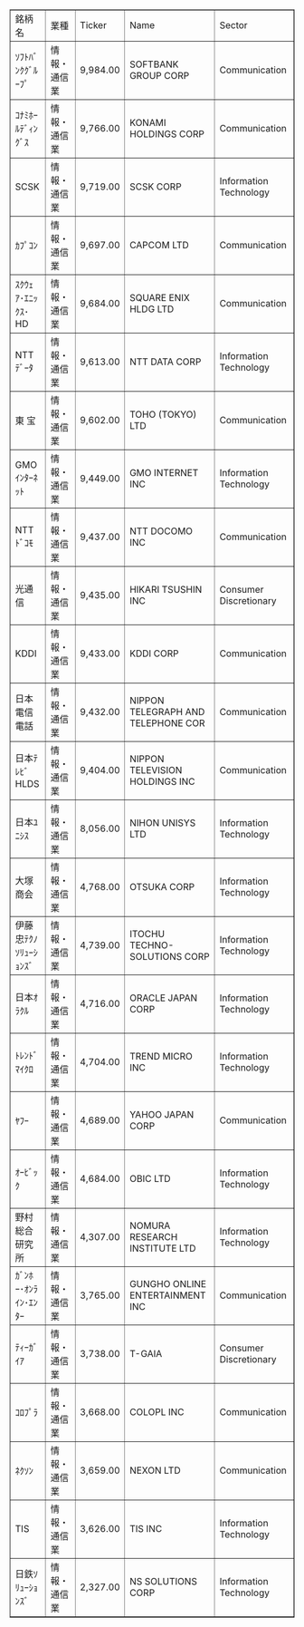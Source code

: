 <table dir="ltr" border="1" cellspacing="0" cellpadding="0">
  <colgroup>
    <col width="100">
    <col width="100">
    <col width="81">
    <col width="269">
    <col width="201">
  </colgroup>
  <tbody>
    <tr>
      <td data-sheets-value="{&quot;1&quot;:2,&quot;2&quot;:&quot;銘柄名&quot;}">銘柄名</td>
      <td data-sheets-value="{&quot;1&quot;:2,&quot;2&quot;:&quot;業種&quot;}">業種</td>
      <td data-sheets-value="{&quot;1&quot;:2,&quot;2&quot;:&quot;Ticker&quot;}">Ticker</td>
      <td data-sheets-value="{&quot;1&quot;:2,&quot;2&quot;:&quot;Name&quot;}">Name</td>
      <td data-sheets-value="{&quot;1&quot;:2,&quot;2&quot;:&quot;Sector&quot;}">Sector</td>
    </tr>
    <tr>
      <td data-sheets-value="{&quot;1&quot;:2,&quot;2&quot;:&quot;ｿﾌﾄﾊﾞﾝｸｸﾞﾙｰﾌﾟ&quot;}">ｿﾌﾄﾊﾞﾝｸｸﾞﾙｰﾌﾟ</td>
      <td data-sheets-value="{&quot;1&quot;:2,&quot;2&quot;:&quot;情報・通信業&quot;}">情報・通信業</td>
      <td data-sheets-value="{&quot;1&quot;:3,&quot;3&quot;:9984}" data-sheets-numberformat="[null,2,&quot;#,##0.00&quot;,1]">9,984.00</td>
      <td data-sheets-value="{&quot;1&quot;:2,&quot;2&quot;:&quot;SOFTBANK GROUP CORP&quot;}" data-sheets-numberformat="[null,2,&quot;#,##0.00&quot;,1]">SOFTBANK GROUP CORP</td>
      <td data-sheets-value="{&quot;1&quot;:2,&quot;2&quot;:&quot;Communication&quot;}" data-sheets-numberformat="[null,2,&quot;#,##0.00&quot;,1]">Communication</td>
    </tr>
    <tr>
      <td data-sheets-value="{&quot;1&quot;:2,&quot;2&quot;:&quot;ｺﾅﾐﾎｰﾙﾃﾞｨﾝｸﾞｽ&quot;}">ｺﾅﾐﾎｰﾙﾃﾞｨﾝｸﾞｽ</td>
      <td data-sheets-value="{&quot;1&quot;:2,&quot;2&quot;:&quot;情報・通信業&quot;}">情報・通信業</td>
      <td data-sheets-value="{&quot;1&quot;:3,&quot;3&quot;:9766}" data-sheets-numberformat="[null,2,&quot;#,##0.00&quot;,1]">9,766.00</td>
      <td data-sheets-value="{&quot;1&quot;:2,&quot;2&quot;:&quot;KONAMI HOLDINGS CORP&quot;}" data-sheets-numberformat="[null,2,&quot;#,##0.00&quot;,1]">KONAMI HOLDINGS CORP</td>
      <td data-sheets-value="{&quot;1&quot;:2,&quot;2&quot;:&quot;Communication&quot;}" data-sheets-numberformat="[null,2,&quot;#,##0.00&quot;,1]">Communication</td>
    </tr>
    <tr>
      <td data-sheets-value="{&quot;1&quot;:2,&quot;2&quot;:&quot;SCSK&quot;}">SCSK</td>
      <td data-sheets-value="{&quot;1&quot;:2,&quot;2&quot;:&quot;情報・通信業&quot;}">情報・通信業</td>
      <td data-sheets-value="{&quot;1&quot;:3,&quot;3&quot;:9719}" data-sheets-numberformat="[null,2,&quot;#,##0.00&quot;,1]">9,719.00</td>
      <td data-sheets-value="{&quot;1&quot;:2,&quot;2&quot;:&quot;SCSK CORP&quot;}" data-sheets-numberformat="[null,2,&quot;#,##0.00&quot;,1]">SCSK CORP</td>
      <td data-sheets-value="{&quot;1&quot;:2,&quot;2&quot;:&quot;Information Technology&quot;}" data-sheets-numberformat="[null,2,&quot;#,##0.00&quot;,1]">Information Technology</td>
    </tr>
    <tr>
      <td data-sheets-value="{&quot;1&quot;:2,&quot;2&quot;:&quot;ｶﾌﾟｺﾝ&quot;}">ｶﾌﾟｺﾝ</td>
      <td data-sheets-value="{&quot;1&quot;:2,&quot;2&quot;:&quot;情報・通信業&quot;}">情報・通信業</td>
      <td data-sheets-value="{&quot;1&quot;:3,&quot;3&quot;:9697}" data-sheets-numberformat="[null,2,&quot;#,##0.00&quot;,1]">9,697.00</td>
      <td data-sheets-value="{&quot;1&quot;:2,&quot;2&quot;:&quot;CAPCOM LTD&quot;}" data-sheets-numberformat="[null,2,&quot;#,##0.00&quot;,1]">CAPCOM LTD</td>
      <td data-sheets-value="{&quot;1&quot;:2,&quot;2&quot;:&quot;Communication&quot;}" data-sheets-numberformat="[null,2,&quot;#,##0.00&quot;,1]">Communication</td>
    </tr>
    <tr>
      <td data-sheets-value="{&quot;1&quot;:2,&quot;2&quot;:&quot;ｽｸｳｪｱ･ｴﾆｯｸｽ･HD&quot;}">ｽｸｳｪｱ･ｴﾆｯｸｽ･HD</td>
      <td data-sheets-value="{&quot;1&quot;:2,&quot;2&quot;:&quot;情報・通信業&quot;}">情報・通信業</td>
      <td data-sheets-value="{&quot;1&quot;:3,&quot;3&quot;:9684}" data-sheets-numberformat="[null,2,&quot;#,##0.00&quot;,1]">9,684.00</td>
      <td data-sheets-value="{&quot;1&quot;:2,&quot;2&quot;:&quot;SQUARE ENIX HLDG LTD&quot;}" data-sheets-numberformat="[null,2,&quot;#,##0.00&quot;,1]">SQUARE ENIX HLDG LTD</td>
      <td data-sheets-value="{&quot;1&quot;:2,&quot;2&quot;:&quot;Communication&quot;}" data-sheets-numberformat="[null,2,&quot;#,##0.00&quot;,1]">Communication</td>
    </tr>
    <tr>
      <td data-sheets-value="{&quot;1&quot;:2,&quot;2&quot;:&quot;NTTﾃﾞｰﾀ&quot;}">NTTﾃﾞｰﾀ</td>
      <td data-sheets-value="{&quot;1&quot;:2,&quot;2&quot;:&quot;情報・通信業&quot;}">情報・通信業</td>
      <td data-sheets-value="{&quot;1&quot;:3,&quot;3&quot;:9613}" data-sheets-numberformat="[null,2,&quot;#,##0.00&quot;,1]">9,613.00</td>
      <td data-sheets-value="{&quot;1&quot;:2,&quot;2&quot;:&quot;NTT DATA CORP&quot;}" data-sheets-numberformat="[null,2,&quot;#,##0.00&quot;,1]">NTT DATA CORP</td>
      <td data-sheets-value="{&quot;1&quot;:2,&quot;2&quot;:&quot;Information Technology&quot;}" data-sheets-numberformat="[null,2,&quot;#,##0.00&quot;,1]">Information Technology</td>
    </tr>
    <tr>
      <td data-sheets-value="{&quot;1&quot;:2,&quot;2&quot;:&quot;東 宝&quot;}">東 宝</td>
      <td data-sheets-value="{&quot;1&quot;:2,&quot;2&quot;:&quot;情報・通信業&quot;}">情報・通信業</td>
      <td data-sheets-value="{&quot;1&quot;:3,&quot;3&quot;:9602}" data-sheets-numberformat="[null,2,&quot;#,##0.00&quot;,1]">9,602.00</td>
      <td data-sheets-value="{&quot;1&quot;:2,&quot;2&quot;:&quot;TOHO (TOKYO) LTD&quot;}" data-sheets-numberformat="[null,2,&quot;#,##0.00&quot;,1]">TOHO (TOKYO) LTD</td>
      <td data-sheets-value="{&quot;1&quot;:2,&quot;2&quot;:&quot;Communication&quot;}" data-sheets-numberformat="[null,2,&quot;#,##0.00&quot;,1]">Communication</td>
    </tr>
    <tr>
      <td data-sheets-value="{&quot;1&quot;:2,&quot;2&quot;:&quot;GMOｲﾝﾀｰﾈｯﾄ&quot;}">GMOｲﾝﾀｰﾈｯﾄ</td>
      <td data-sheets-value="{&quot;1&quot;:2,&quot;2&quot;:&quot;情報・通信業&quot;}">情報・通信業</td>
      <td data-sheets-value="{&quot;1&quot;:3,&quot;3&quot;:9449}" data-sheets-numberformat="[null,2,&quot;#,##0.00&quot;,1]">9,449.00</td>
      <td data-sheets-value="{&quot;1&quot;:2,&quot;2&quot;:&quot;GMO INTERNET INC&quot;}" data-sheets-numberformat="[null,2,&quot;#,##0.00&quot;,1]">GMO INTERNET INC</td>
      <td data-sheets-value="{&quot;1&quot;:2,&quot;2&quot;:&quot;Information Technology&quot;}" data-sheets-numberformat="[null,2,&quot;#,##0.00&quot;,1]">Information Technology</td>
    </tr>
    <tr>
      <td data-sheets-value="{&quot;1&quot;:2,&quot;2&quot;:&quot;NTTﾄﾞｺﾓ&quot;}">NTTﾄﾞｺﾓ</td>
      <td data-sheets-value="{&quot;1&quot;:2,&quot;2&quot;:&quot;情報・通信業&quot;}">情報・通信業</td>
      <td data-sheets-value="{&quot;1&quot;:3,&quot;3&quot;:9437}" data-sheets-numberformat="[null,2,&quot;#,##0.00&quot;,1]">9,437.00</td>
      <td data-sheets-value="{&quot;1&quot;:2,&quot;2&quot;:&quot;NTT DOCOMO INC&quot;}" data-sheets-numberformat="[null,2,&quot;#,##0.00&quot;,1]">NTT DOCOMO INC</td>
      <td data-sheets-value="{&quot;1&quot;:2,&quot;2&quot;:&quot;Communication&quot;}" data-sheets-numberformat="[null,2,&quot;#,##0.00&quot;,1]">Communication</td>
    </tr>
    <tr>
      <td data-sheets-value="{&quot;1&quot;:2,&quot;2&quot;:&quot;光通信&quot;}">光通信</td>
      <td data-sheets-value="{&quot;1&quot;:2,&quot;2&quot;:&quot;情報・通信業&quot;}">情報・通信業</td>
      <td data-sheets-value="{&quot;1&quot;:3,&quot;3&quot;:9435}" data-sheets-numberformat="[null,2,&quot;#,##0.00&quot;,1]">9,435.00</td>
      <td data-sheets-value="{&quot;1&quot;:2,&quot;2&quot;:&quot;HIKARI TSUSHIN INC&quot;}" data-sheets-numberformat="[null,2,&quot;#,##0.00&quot;,1]">HIKARI TSUSHIN INC</td>
      <td data-sheets-value="{&quot;1&quot;:2,&quot;2&quot;:&quot;Consumer Discretionary&quot;}" data-sheets-numberformat="[null,2,&quot;#,##0.00&quot;,1]">Consumer Discretionary</td>
    </tr>
    <tr>
      <td data-sheets-value="{&quot;1&quot;:2,&quot;2&quot;:&quot;KDDI&quot;}">KDDI</td>
      <td data-sheets-value="{&quot;1&quot;:2,&quot;2&quot;:&quot;情報・通信業&quot;}">情報・通信業</td>
      <td data-sheets-value="{&quot;1&quot;:3,&quot;3&quot;:9433}" data-sheets-numberformat="[null,2,&quot;#,##0.00&quot;,1]">9,433.00</td>
      <td data-sheets-value="{&quot;1&quot;:2,&quot;2&quot;:&quot;KDDI CORP&quot;}" data-sheets-numberformat="[null,2,&quot;#,##0.00&quot;,1]">KDDI CORP</td>
      <td data-sheets-value="{&quot;1&quot;:2,&quot;2&quot;:&quot;Communication&quot;}" data-sheets-numberformat="[null,2,&quot;#,##0.00&quot;,1]">Communication</td>
    </tr>
    <tr>
      <td data-sheets-value="{&quot;1&quot;:2,&quot;2&quot;:&quot;日本電信電話&quot;}">日本電信電話</td>
      <td data-sheets-value="{&quot;1&quot;:2,&quot;2&quot;:&quot;情報・通信業&quot;}">情報・通信業</td>
      <td data-sheets-value="{&quot;1&quot;:3,&quot;3&quot;:9432}" data-sheets-numberformat="[null,2,&quot;#,##0.00&quot;,1]">9,432.00</td>
      <td data-sheets-value="{&quot;1&quot;:2,&quot;2&quot;:&quot;NIPPON TELEGRAPH AND TELEPHONE COR&quot;}" data-sheets-numberformat="[null,2,&quot;#,##0.00&quot;,1]">NIPPON TELEGRAPH AND TELEPHONE COR</td>
      <td data-sheets-value="{&quot;1&quot;:2,&quot;2&quot;:&quot;Communication&quot;}" data-sheets-numberformat="[null,2,&quot;#,##0.00&quot;,1]">Communication</td>
    </tr>
    <tr>
      <td data-sheets-value="{&quot;1&quot;:2,&quot;2&quot;:&quot;日本ﾃﾚﾋﾞHLDS&quot;}">日本ﾃﾚﾋﾞHLDS</td>
      <td data-sheets-value="{&quot;1&quot;:2,&quot;2&quot;:&quot;情報・通信業&quot;}">情報・通信業</td>
      <td data-sheets-value="{&quot;1&quot;:3,&quot;3&quot;:9404}" data-sheets-numberformat="[null,2,&quot;#,##0.00&quot;,1]">9,404.00</td>
      <td data-sheets-value="{&quot;1&quot;:2,&quot;2&quot;:&quot;NIPPON TELEVISION HOLDINGS INC&quot;}" data-sheets-numberformat="[null,2,&quot;#,##0.00&quot;,1]">NIPPON TELEVISION HOLDINGS INC</td>
      <td data-sheets-value="{&quot;1&quot;:2,&quot;2&quot;:&quot;Communication&quot;}" data-sheets-numberformat="[null,2,&quot;#,##0.00&quot;,1]">Communication</td>
    </tr>
    <tr>
      <td data-sheets-value="{&quot;1&quot;:2,&quot;2&quot;:&quot;日本ﾕﾆｼｽ&quot;}">日本ﾕﾆｼｽ</td>
      <td data-sheets-value="{&quot;1&quot;:2,&quot;2&quot;:&quot;情報・通信業&quot;}">情報・通信業</td>
      <td data-sheets-value="{&quot;1&quot;:3,&quot;3&quot;:8056}" data-sheets-numberformat="[null,2,&quot;#,##0.00&quot;,1]">8,056.00</td>
      <td data-sheets-value="{&quot;1&quot;:2,&quot;2&quot;:&quot;NIHON UNISYS LTD&quot;}" data-sheets-numberformat="[null,2,&quot;#,##0.00&quot;,1]">NIHON UNISYS LTD</td>
      <td data-sheets-value="{&quot;1&quot;:2,&quot;2&quot;:&quot;Information Technology&quot;}" data-sheets-numberformat="[null,2,&quot;#,##0.00&quot;,1]">Information Technology</td>
    </tr>
    <tr>
      <td data-sheets-value="{&quot;1&quot;:2,&quot;2&quot;:&quot;大塚商会&quot;}">大塚商会</td>
      <td data-sheets-value="{&quot;1&quot;:2,&quot;2&quot;:&quot;情報・通信業&quot;}">情報・通信業</td>
      <td data-sheets-value="{&quot;1&quot;:3,&quot;3&quot;:4768}" data-sheets-numberformat="[null,2,&quot;#,##0.00&quot;,1]">4,768.00</td>
      <td data-sheets-value="{&quot;1&quot;:2,&quot;2&quot;:&quot;OTSUKA CORP&quot;}" data-sheets-numberformat="[null,2,&quot;#,##0.00&quot;,1]">OTSUKA CORP</td>
      <td data-sheets-value="{&quot;1&quot;:2,&quot;2&quot;:&quot;Information Technology&quot;}" data-sheets-numberformat="[null,2,&quot;#,##0.00&quot;,1]">Information Technology</td>
    </tr>
    <tr>
      <td data-sheets-value="{&quot;1&quot;:2,&quot;2&quot;:&quot;伊藤忠ﾃｸﾉｿﾘｭｰｼｮﾝｽﾞ&quot;}">伊藤忠ﾃｸﾉｿﾘｭｰｼｮﾝｽﾞ</td>
      <td data-sheets-value="{&quot;1&quot;:2,&quot;2&quot;:&quot;情報・通信業&quot;}">情報・通信業</td>
      <td data-sheets-value="{&quot;1&quot;:3,&quot;3&quot;:4739}" data-sheets-numberformat="[null,2,&quot;#,##0.00&quot;,1]">4,739.00</td>
      <td data-sheets-value="{&quot;1&quot;:2,&quot;2&quot;:&quot;ITOCHU TECHNO-SOLUTIONS CORP&quot;}" data-sheets-numberformat="[null,2,&quot;#,##0.00&quot;,1]">ITOCHU TECHNO-SOLUTIONS CORP</td>
      <td data-sheets-value="{&quot;1&quot;:2,&quot;2&quot;:&quot;Information Technology&quot;}" data-sheets-numberformat="[null,2,&quot;#,##0.00&quot;,1]">Information Technology</td>
    </tr>
    <tr>
      <td data-sheets-value="{&quot;1&quot;:2,&quot;2&quot;:&quot;日本ｵﾗｸﾙ&quot;}">日本ｵﾗｸﾙ</td>
      <td data-sheets-value="{&quot;1&quot;:2,&quot;2&quot;:&quot;情報・通信業&quot;}">情報・通信業</td>
      <td data-sheets-value="{&quot;1&quot;:3,&quot;3&quot;:4716}" data-sheets-numberformat="[null,2,&quot;#,##0.00&quot;,1]">4,716.00</td>
      <td data-sheets-value="{&quot;1&quot;:2,&quot;2&quot;:&quot;ORACLE JAPAN CORP&quot;}" data-sheets-numberformat="[null,2,&quot;#,##0.00&quot;,1]">ORACLE JAPAN CORP</td>
      <td data-sheets-value="{&quot;1&quot;:2,&quot;2&quot;:&quot;Information Technology&quot;}" data-sheets-numberformat="[null,2,&quot;#,##0.00&quot;,1]">Information Technology</td>
    </tr>
    <tr>
      <td data-sheets-value="{&quot;1&quot;:2,&quot;2&quot;:&quot;ﾄﾚﾝﾄﾞﾏｲｸﾛ&quot;}">ﾄﾚﾝﾄﾞﾏｲｸﾛ</td>
      <td data-sheets-value="{&quot;1&quot;:2,&quot;2&quot;:&quot;情報・通信業&quot;}">情報・通信業</td>
      <td data-sheets-value="{&quot;1&quot;:3,&quot;3&quot;:4704}" data-sheets-numberformat="[null,2,&quot;#,##0.00&quot;,1]">4,704.00</td>
      <td data-sheets-value="{&quot;1&quot;:2,&quot;2&quot;:&quot;TREND MICRO INC&quot;}" data-sheets-numberformat="[null,2,&quot;#,##0.00&quot;,1]">TREND MICRO INC</td>
      <td data-sheets-value="{&quot;1&quot;:2,&quot;2&quot;:&quot;Information Technology&quot;}" data-sheets-numberformat="[null,2,&quot;#,##0.00&quot;,1]">Information Technology</td>
    </tr>
    <tr>
      <td data-sheets-value="{&quot;1&quot;:2,&quot;2&quot;:&quot;ﾔﾌｰ&quot;}">ﾔﾌｰ</td>
      <td data-sheets-value="{&quot;1&quot;:2,&quot;2&quot;:&quot;情報・通信業&quot;}">情報・通信業</td>
      <td data-sheets-value="{&quot;1&quot;:3,&quot;3&quot;:4689}" data-sheets-numberformat="[null,2,&quot;#,##0.00&quot;,1]">4,689.00</td>
      <td data-sheets-value="{&quot;1&quot;:2,&quot;2&quot;:&quot;YAHOO JAPAN CORP&quot;}" data-sheets-numberformat="[null,2,&quot;#,##0.00&quot;,1]">YAHOO JAPAN CORP</td>
      <td data-sheets-value="{&quot;1&quot;:2,&quot;2&quot;:&quot;Communication&quot;}" data-sheets-numberformat="[null,2,&quot;#,##0.00&quot;,1]">Communication</td>
    </tr>
    <tr>
      <td data-sheets-value="{&quot;1&quot;:2,&quot;2&quot;:&quot;ｵｰﾋﾞｯｸ&quot;}">ｵｰﾋﾞｯｸ</td>
      <td data-sheets-value="{&quot;1&quot;:2,&quot;2&quot;:&quot;情報・通信業&quot;}">情報・通信業</td>
      <td data-sheets-value="{&quot;1&quot;:3,&quot;3&quot;:4684}" data-sheets-numberformat="[null,2,&quot;#,##0.00&quot;,1]">4,684.00</td>
      <td data-sheets-value="{&quot;1&quot;:2,&quot;2&quot;:&quot;OBIC LTD&quot;}" data-sheets-numberformat="[null,2,&quot;#,##0.00&quot;,1]">OBIC LTD</td>
      <td data-sheets-value="{&quot;1&quot;:2,&quot;2&quot;:&quot;Information Technology&quot;}" data-sheets-numberformat="[null,2,&quot;#,##0.00&quot;,1]">Information Technology</td>
    </tr>
    <tr>
      <td data-sheets-value="{&quot;1&quot;:2,&quot;2&quot;:&quot;野村総合研究所&quot;}">野村総合研究所</td>
      <td data-sheets-value="{&quot;1&quot;:2,&quot;2&quot;:&quot;情報・通信業&quot;}">情報・通信業</td>
      <td data-sheets-value="{&quot;1&quot;:3,&quot;3&quot;:4307}" data-sheets-numberformat="[null,2,&quot;#,##0.00&quot;,1]">4,307.00</td>
      <td data-sheets-value="{&quot;1&quot;:2,&quot;2&quot;:&quot;NOMURA RESEARCH INSTITUTE LTD&quot;}" data-sheets-numberformat="[null,2,&quot;#,##0.00&quot;,1]">NOMURA RESEARCH INSTITUTE LTD</td>
      <td data-sheets-value="{&quot;1&quot;:2,&quot;2&quot;:&quot;Information Technology&quot;}" data-sheets-numberformat="[null,2,&quot;#,##0.00&quot;,1]">Information Technology</td>
    </tr>
    <tr>
      <td data-sheets-value="{&quot;1&quot;:2,&quot;2&quot;:&quot;ｶﾞﾝﾎｰ･ｵﾝﾗｲﾝ･ｴﾝﾀｰ&quot;}">ｶﾞﾝﾎｰ･ｵﾝﾗｲﾝ･ｴﾝﾀｰ</td>
      <td data-sheets-value="{&quot;1&quot;:2,&quot;2&quot;:&quot;情報・通信業&quot;}">情報・通信業</td>
      <td data-sheets-value="{&quot;1&quot;:3,&quot;3&quot;:3765}" data-sheets-numberformat="[null,2,&quot;#,##0.00&quot;,1]">3,765.00</td>
      <td data-sheets-value="{&quot;1&quot;:2,&quot;2&quot;:&quot;GUNGHO ONLINE ENTERTAINMENT INC&quot;}" data-sheets-numberformat="[null,2,&quot;#,##0.00&quot;,1]">GUNGHO ONLINE ENTERTAINMENT INC</td>
      <td data-sheets-value="{&quot;1&quot;:2,&quot;2&quot;:&quot;Communication&quot;}" data-sheets-numberformat="[null,2,&quot;#,##0.00&quot;,1]">Communication</td>
    </tr>
    <tr>
      <td data-sheets-value="{&quot;1&quot;:2,&quot;2&quot;:&quot;ﾃｨｰｶﾞｲｱ&quot;}">ﾃｨｰｶﾞｲｱ</td>
      <td data-sheets-value="{&quot;1&quot;:2,&quot;2&quot;:&quot;情報・通信業&quot;}">情報・通信業</td>
      <td data-sheets-value="{&quot;1&quot;:3,&quot;3&quot;:3738}" data-sheets-numberformat="[null,2,&quot;#,##0.00&quot;,1]">3,738.00</td>
      <td data-sheets-value="{&quot;1&quot;:2,&quot;2&quot;:&quot;T-GAIA&quot;}" data-sheets-numberformat="[null,2,&quot;#,##0.00&quot;,1]">T-GAIA</td>
      <td data-sheets-value="{&quot;1&quot;:2,&quot;2&quot;:&quot;Consumer Discretionary&quot;}" data-sheets-numberformat="[null,2,&quot;#,##0.00&quot;,1]">Consumer Discretionary</td>
    </tr>
    <tr>
      <td data-sheets-value="{&quot;1&quot;:2,&quot;2&quot;:&quot;ｺﾛﾌﾟﾗ&quot;}">ｺﾛﾌﾟﾗ</td>
      <td data-sheets-value="{&quot;1&quot;:2,&quot;2&quot;:&quot;情報・通信業&quot;}">情報・通信業</td>
      <td data-sheets-value="{&quot;1&quot;:3,&quot;3&quot;:3668}" data-sheets-numberformat="[null,2,&quot;#,##0.00&quot;,1]">3,668.00</td>
      <td data-sheets-value="{&quot;1&quot;:2,&quot;2&quot;:&quot;COLOPL INC&quot;}" data-sheets-numberformat="[null,2,&quot;#,##0.00&quot;,1]">COLOPL INC</td>
      <td data-sheets-value="{&quot;1&quot;:2,&quot;2&quot;:&quot;Communication&quot;}" data-sheets-numberformat="[null,2,&quot;#,##0.00&quot;,1]">Communication</td>
    </tr>
    <tr>
      <td data-sheets-value="{&quot;1&quot;:2,&quot;2&quot;:&quot;ﾈｸｿﾝ&quot;}">ﾈｸｿﾝ</td>
      <td data-sheets-value="{&quot;1&quot;:2,&quot;2&quot;:&quot;情報・通信業&quot;}">情報・通信業</td>
      <td data-sheets-value="{&quot;1&quot;:3,&quot;3&quot;:3659}" data-sheets-numberformat="[null,2,&quot;#,##0.00&quot;,1]">3,659.00</td>
      <td data-sheets-value="{&quot;1&quot;:2,&quot;2&quot;:&quot;NEXON LTD&quot;}" data-sheets-numberformat="[null,2,&quot;#,##0.00&quot;,1]">NEXON LTD</td>
      <td data-sheets-value="{&quot;1&quot;:2,&quot;2&quot;:&quot;Communication&quot;}" data-sheets-numberformat="[null,2,&quot;#,##0.00&quot;,1]">Communication</td>
    </tr>
    <tr>
      <td data-sheets-value="{&quot;1&quot;:2,&quot;2&quot;:&quot;TIS&quot;}">TIS</td>
      <td data-sheets-value="{&quot;1&quot;:2,&quot;2&quot;:&quot;情報・通信業&quot;}">情報・通信業</td>
      <td data-sheets-value="{&quot;1&quot;:3,&quot;3&quot;:3626}" data-sheets-numberformat="[null,2,&quot;#,##0.00&quot;,1]">3,626.00</td>
      <td data-sheets-value="{&quot;1&quot;:2,&quot;2&quot;:&quot;TIS INC&quot;}" data-sheets-numberformat="[null,2,&quot;#,##0.00&quot;,1]">TIS INC</td>
      <td data-sheets-value="{&quot;1&quot;:2,&quot;2&quot;:&quot;Information Technology&quot;}" data-sheets-numberformat="[null,2,&quot;#,##0.00&quot;,1]">Information Technology</td>
    </tr>
    <tr>
      <td data-sheets-value="{&quot;1&quot;:2,&quot;2&quot;:&quot;日鉄ｿﾘｭｰｼｮﾝｽﾞ&quot;}">日鉄ｿﾘｭｰｼｮﾝｽﾞ</td>
      <td data-sheets-value="{&quot;1&quot;:2,&quot;2&quot;:&quot;情報・通信業&quot;}">情報・通信業</td>
      <td data-sheets-value="{&quot;1&quot;:3,&quot;3&quot;:2327}" data-sheets-numberformat="[null,2,&quot;#,##0.00&quot;,1]">2,327.00</td>
      <td data-sheets-value="{&quot;1&quot;:2,&quot;2&quot;:&quot;NS SOLUTIONS CORP&quot;}" data-sheets-numberformat="[null,2,&quot;#,##0.00&quot;,1]">NS SOLUTIONS CORP</td>
      <td data-sheets-value="{&quot;1&quot;:2,&quot;2&quot;:&quot;Information Technology&quot;}" data-sheets-numberformat="[null,2,&quot;#,##0.00&quot;,1]">Information Technology</td>
    </tr>
  </tbody>
</table>
